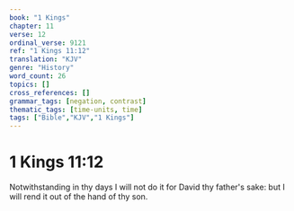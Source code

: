 ```yaml
---
book: "1 Kings"
chapter: 11
verse: 12
ordinal_verse: 9121
ref: "1 Kings 11:12"
translation: "KJV"
genre: "History"
word_count: 26
topics: []
cross_references: []
grammar_tags: [negation, contrast]
thematic_tags: [time-units, time]
tags: ["Bible","KJV","1 Kings"]
---
```


# 1 Kings 11:12

Notwithstanding in thy days I will not do it for David thy father's sake: but I will rend it out of the hand of thy son.

